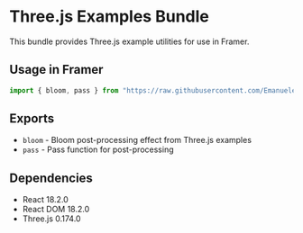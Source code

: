 # Three.js Examples Bundle

This bundle provides Three.js example utilities for use in Framer.

## Usage in Framer

```javascript
import { bloom, pass } from "https://raw.githubusercontent.com/Emanuele-Webtales/npm-bundles-1/main/three-examples-bundle/dist/bundle.js";
```

## Exports

- `bloom` - Bloom post-processing effect from Three.js examples
- `pass` - Pass function for post-processing

## Dependencies

- React 18.2.0
- React DOM 18.2.0
- Three.js 0.174.0 
